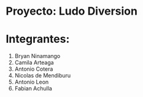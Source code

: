 # Proyecto: Ludo Diversion
# Integrantes:
  01. Bryan Ninamango
  02. Camila Arteaga
  03. Antonio Cotera
  04. Nicolas de Mendiburu
  05. Antonio Leon
  06. Fabian Achulla
